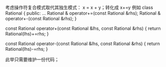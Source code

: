 考虑操作符复合模式取代其独生模式：
x = x + y；转化成 x+=y
例如
class Rational 
{
    public:
    ...
    Rational & operator+=(const Rational &rhs);
    Rational & operator+-(const Rational &rhs);
}

const Rational operator+(const Rational &lhs, const Rational &rhs)
{
    return Rational(lhs)+=rhs;
}

const Rational operator-(const Rational &lhs, const Rational &rhs)
{
    return Rational(lhs)-=rhs;
}

此举只需要维护一份代码；